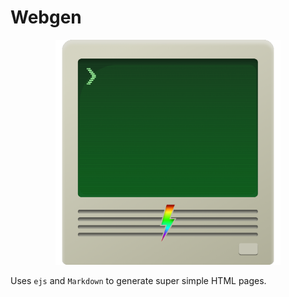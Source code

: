 # Webgen

<p align="center">
    <img src="./webgen-logo.png" alt="Image" width="360"/>
</p>

Uses `ejs` and `Markdown` to generate super simple HTML pages.
